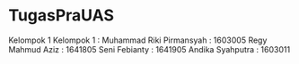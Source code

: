 # TugasPraUAS

Kelompok 1
Kelompok 1 :
Muhammad Riki Pirmansyah : 1603005
Regy Mahmud Aziz : 1641805
Seni Febianty : 1641905
Andika Syahputra : 1603011



